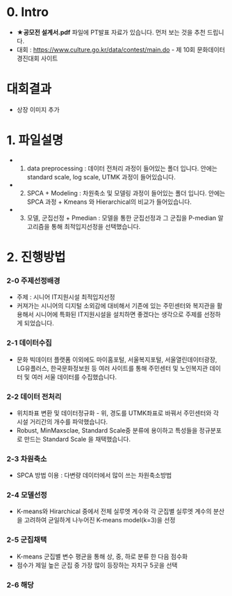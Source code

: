 # 0. Intro
* **★공모전 설계서.pdf** 파일에 PT발표 자료가 있습니다. 먼저 보는 것을 추천 드립니다.
* 대회 : https://www.culture.go.kr/data/contest/main.do - 제 10회 문화데이터 경진대회 사이트

# 대회결과 
* 상장 이미지 추가

# 1. 파일설명
* 1. data preprocessing : 데이터 전처리 과정이 들어있는 폴더 입니다. 안에는 standard scale, log scale, UTMK 과정이 들어있습니다.
* 2. SPCA + Modeling : 차원축소 및 모델링 과정이 들어있는 폴더 입니다. 안에는 SPCA 과정 + Kmeans 와 Hierarchical의 비교가 들어있습니다.
* 3. 모델, 군집선정 + Pmedian : 모델을 통한 군집선정과 그 군집을 P-median 알고리즘을 통해 최적입지선정을 선택했습니다.

# 2. 진행방법

### 2-0 주제선정배경
* 주제 : 시니어 IT지원시설 최적입지선정
* 커져가는 시니어의 디지털 소외감에 대비해서 기존에 있는 주민센터와 복지관을 활용해서 시니어에 특화된 IT지원시설을 설치하면 좋겠다는 생각으로 주제를 선정하게 되었습니다.


### 2-1 데이터수집
* 문화 빅데이터 플랫폼 이외에도 마이홈포털, 서울복지포털, 서울열린데이터광장, LG유플러스, 한국문화정보원 등 여러 사이트를 통해 주민센터 및 노인복지관 데이터 및 여러 서울 데이터를 수집했습니다.

### 2-2 데이터 전처리
* 위치좌표 변환 및 데이터정규화 - 위, 경도를 UTMK좌표로 바꿔서 주민센터와 각 시설 거리간의 개수를 파악했습니다.
* Robust, MinMaxsclae, Standard Scale중 분류에 용이하고 특성들을 정규분포로 만드는 Standard Scale 을 채택했습니다.

### 2-3 차원축소
* SPCA 방법 이용 : 다변량 데이터에서 많이 쓰는 차원축소방법

### 2-4 모델선정
* K-means와 Hirarchical 중에서 전체 실루엣 계수와 각 군집별 실루엣 계수의 분산을 고려하여 균일하게 나누어진 K-means model(k=3)을 선정

### 2-5 군집채택
* K-means 군집별 변수 평균을 통해 상, 중, 하로 분류 한 다음 점수화
* 점수가 제일 높은 군집 중 가장 많이 등장하는 자치구 5곳을 선택

### 2-6 해당


